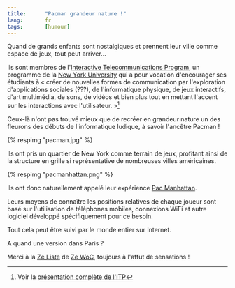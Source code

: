 ```yaml
---
title:      "Pacman grandeur nature !"
lang:       fr
tags:       [humour]
---
```


Quand de grands enfants sont nostalgiques et prennent leur ville comme espace de jeux, tout peut arriver…

Ils sont membres de l'[Interactive Telecommunications Program](http://itp.nyu.edu/), un programme de la [New York University](http://www.nyu.edu/) qui a pour vocation d'encourager ses étudiants à « créer de nouvelles formes de communication par l'exploration d'applications sociales (???), de l'informatique physique, de jeux interactifs, d'art multimédia, de sons, de vidéos et bien plus tout en mettant l'accent sur les interactions avec l'utilisateur. »[^t1]

Ceux-là n'ont pas trouvé mieux que de recréer en grandeur nature un des fleurons des débuts de l'informatique ludique, à savoir l'ancêtre Pacman !

{% respimg "pacman.jpg" %}


Ils ont pris un quartier de New York comme terrain de jeux, profitant ainsi de la structure en grille si représentative de nombreuses villes américaines.

{% respimg "pacmanhattan.png" %}


Ils ont donc naturellement appelé leur expérience [Pac Manhattan](http://pacmanhattan.com/).

Leurs moyens de connaître les positions relatives de chaque joueur sont basé sur l'utilisation de téléphones mobiles, connexions WiFi et autre logiciel développé spécifiquement pour ce besoin.

Tout cela peut être suivi par le monde entier sur Internet.

A quand une version dans Paris ?


[^t1]: Voir la [présentation complète de l'ITP](http://itp.nyu.edu/PROGRAM/overview.html)

Merci à la [Ze Liste](http://www.zewoc.com/zeliste) de [Ze WoC](http://www.zewoc.com/), toujours à l'affut de sensations !
